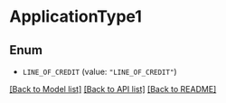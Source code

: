 # ApplicationType1

## Enum


* `LINE_OF_CREDIT` (value: `"LINE_OF_CREDIT"`)


[[Back to Model list]](../README.md#documentation-for-models) [[Back to API list]](../README.md#documentation-for-api-endpoints) [[Back to README]](../README.md)


